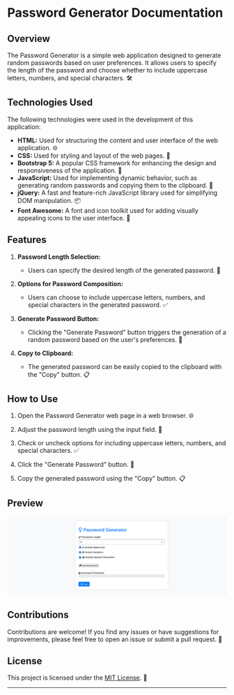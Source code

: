 # Password Generator Documentation

## Overview

The Password Generator is a simple web application designed to generate random passwords based on user preferences. It allows users to specify the length of the password and choose whether to include uppercase letters, numbers, and special characters. 🛠️

## Technologies Used

The following technologies were used in the development of this application:

- **HTML:** Used for structuring the content and user interface of the web application. 🌐
- **CSS:** Used for styling and layout of the web pages. 🎨
- **Bootstrap 5:** A popular CSS framework for enhancing the design and responsiveness of the application. 🌈
- **JavaScript:** Used for implementing dynamic behavior, such as generating random passwords and copying them to the clipboard. 🚀
- **jQuery:** A fast and feature-rich JavaScript library used for simplifying DOM manipulation. 📦
- **Font Awesome:** A font and icon toolkit used for adding visually appealing icons to the user interface. 🎉

## Features

1. **Password Length Selection:**
   - Users can specify the desired length of the generated password. 📏

2. **Options for Password Composition:**
   - Users can choose to include uppercase letters, numbers, and special characters in the generated password. ✅

3. **Generate Password Button:**
   - Clicking the "Generate Password" button triggers the generation of a random password based on the user's preferences. 🔄

4. **Copy to Clipboard:**
   - The generated password can be easily copied to the clipboard with the "Copy" button. 📋

## How to Use

1. Open the Password Generator web page in a web browser. 🌐

2. Adjust the password length using the input field. 📏

3. Check or uncheck options for including uppercase letters, numbers, and special characters. ✅

4. Click the "Generate Password" button. 🔄

5. Copy the generated password using the "Copy" button. 📋

## Preview

![Preview](gen.png)

## Contributions

Contributions are welcome! If you find any issues or have suggestions for improvements, please feel free to open an issue or submit a pull request. 🤝

## License

This project is licensed under the [MIT License](LICENSE). 📄

---
